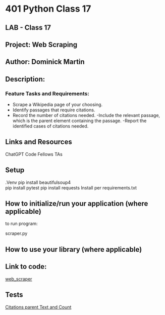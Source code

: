 # 401 Python Class 17

## LAB - Class 17

## Project: Web Scraping


## Author: Dominick Martin 


## Description:


### Feature Tasks and Requirements:
- Scrape a Wikipedia page of your choosing.
- Identify passages that require citations.
- Record the number of citations needed.
 -Include the relevant passage, which is the parent element containing the passage.
 -Report the identified cases of citations needed.


## Links and Resources

ChatGPT 
Code Fellows TAs




## Setup

.Venv 
pip install beautifulsoup4  
pip install pytest
pip install requests 
Install per requirements.txt


## How to initialize/run your application (where applicable)

to run program:

scraper.py

## How to use your library (where applicable)

## Link to code:

[web_scraper](scraper.py)



## Tests

[Citations parent Text  and Count](citations.txt)
